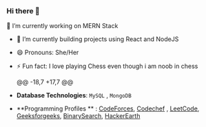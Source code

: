 ### Hi there 👋
🔭 I’m currently working on MERN Stack
- 🌱 I’m currently building projects using React and NodeJS
- 😄 Pronouns: She/Her
- ⚡ Fun fact: I love playing Chess even though i am noob in chess

	@@ -18,7 +17,7 @@
- **Database Technologies**: `MySQL` , `MongoDB`


- **Programming Profiles ** :  [CodeForces](https://codeforces.com/profile/amisha_26), [Codechef](https://www.codechef.com/users/amisha_26) , [LeetCode](https://leetcode.com/amishapurswani/), [Geeksforgeeks](https://auth.geeksforgeeks.org/user/ameeshapurswani/practice/), [BinarySearch](https://binarysearch.com/@/amishapurswani), [HackerEarth](https://www.hackerearth.com/@ameeshapurswani)
